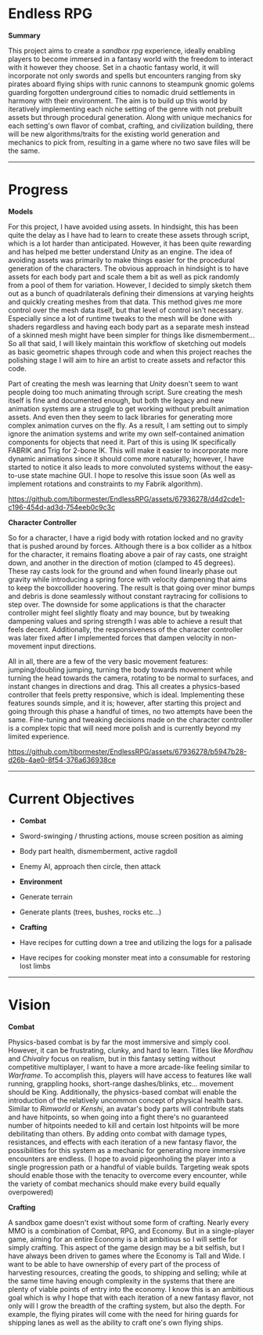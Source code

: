 Endless RPG
===========
**Summary**

This project aims to create a *sandbox rpg* experience, ideally enabling players to become immersed in a fantasy world with the freedom to interact with it however they choose. Set in a chaotic fantasy world, it will incorporate not only swords and spells but encounters ranging from sky pirates aboard flying ships with runic cannons to steampunk gnomic golems guarding forgotten underground cities to nomadic druid settlements in harmony with their environment. The aim is to build up this world by iteratively implementing each niche setting of the genre with not prebuilt assets but through procedural generation. Along with unique mechanics for each setting's own flavor of combat, crafting, and civilization building, there will be new algorithms/traits for the existing world generation and mechanics to pick from, resulting in a game where no two save files will be the same.
 
-------

Progress
=========
**Models**

For this project, I have avoided using assets. In hindsight, this has been quite the delay as I have had to learn to create these assets through script, which is a lot harder than anticipated. However, it has been quite rewarding and has helped me better understand *Unity* as an engine. The idea of avoiding assets was primarily to make things easier for the procedural generation of the characters. The obvious approach in hindsight is to have assets for each body part and scale them a bit as well as pick randomly from a pool of them for variation. However, I decided to simply sketch them out as a bunch of quadrilaterals defining their dimensions at varying heights and quickly creating meshes from that data. This method gives me more control over the mesh data itself, but that level of control isn't necessary. Especially since a lot of runtime tweaks to the mesh will be done with shaders regardless and having each body part as a separate mesh instead of a skinned mesh might have been simpler for things like dismemberment... So all that said, I will likely maintain this workflow of sketching out models as basic geometric shapes through code and when this project reaches the polishing stage I will aim to hire an artist to create assets and refactor this code.
 
 Part of creating the mesh was learning that *Unity* doesn't seem to want people doing too much animating through script. Sure creating the mesh itself is fine and documented enough, but both the legacy and new animation systems are a struggle to get working without prebuilt animation assets. And even then they seem to lack libraries for generating more complex animation curves on the fly. As a result, I am setting out to simply ignore the animation systems and write my own self-contained animation components for objects that need it. Part of this is using IK specifically FABRIK and Trig for 2-bone IK. This will make it easier to incorporate more dynamic animations since it should come more naturally; however, I have started to notice it also leads to more convoluted systems without the easy-to-use state machine GUI. I hope to resolve this issue soon (As well as implement rotations and constraints to my Fabrik algorithm).
 
https://github.com/tibormester/EndlessRPG/assets/67936278/d4d2cde1-c196-454d-ad3d-754eeb0c9c3c


  
**Character Controller**

So for a character, I have a rigid body with rotation locked and no gravity that is pushed around by forces. Although there is a box collider as a hitbox for the character, it remains floating above a pair of ray casts, one straight down, and another in the direction of motion (clamped to 45 degrees). These ray casts look for the ground and when found linearly phase out gravity while introducing a spring force with velocity dampening that aims to keep the boxcollider hoovering. The result is that going over minor bumps and debris is done seamlessly without constant raytracing for collisions to step over. The downside for some applications is that the character controller might feel slightly floaty and may bounce, but by tweaking dampening values and spring strength I was able to achieve a result that feels decent. Additionally, the responsiveness of the character controller was later fixed after I implemented forces that dampen velocity in non-movement input directions.
 
 All in all, there are a few of the very basic movement features: jumping/doubling jumping, turning the body towards movement while turning the head towards the camera, rotating to be normal to surfaces, and instant changes in directions and drag. This all creates a physics-based controller that feels pretty responsive, which is ideal. Implementing these features sounds simple, and it is; however, after starting this project and going through this phase a handful of times, no two attempts have been the same. Fine-tuning and tweaking decisions made on the character controller is a complex topic that will need more polish and is currently beyond my limited experience.

https://github.com/tibormester/EndlessRPG/assets/67936278/b5947b28-d26b-4ae0-8f54-376a636938ce



-------

Current Objectives
============
* **Combat**
* Sword-swinging / thrusting actions, mouse screen position as aiming
* Body part health, dismemberment, active ragdoll
* Enemy AI, approach then circle, then attack
  
* **Environment**
* Generate terrain
* Generate plants (trees, bushes, rocks etc...)
  
* **Crafting**
* Have recipes for cutting down a tree and utilizing the logs for a palisade
* Have recipes for cooking monster meat into a consumable for restoring lost limbs
  
-------

Vision
=======
**Combat**

Physics-based combat is by far the most immersive and simply cool. However, it can be frustrating, clunky, and hard to learn. Titles like *Mordhau* and *Chivalry* focus on realism, but in this fantasy setting without competitive multiplayer, I want to have a more arcade-like feeling similar to *Warframe*. To accomplish this, players will have access to features like wall running, grappling hooks, short-range dashes/blinks, etc... movement should be King. Additionally, the physics-based combat will enable the introduction of the relatively uncommon concept of physical health bars. Similar to *Rimworld* or *Kenshi*, an avatar's body parts will contribute stats and have hitpoints, so when going into a fight there's no guaranteed number of hitpoints needed to kill and certain lost hitpoints will be more debilitating than others. By adding onto combat with damage types, resistances, and effects with each iteration of a new fantasy flavor, the possibilities for this system as a mechanic for generating more immersive encounters are endless. (I hope to avoid pigeonholing the player into a single progression path or a handful of viable builds. Targeting weak spots should enable those with the tenacity to overcome every encounter, while the variety of combat mechanics should make every build equally overpowered)

**Crafting**

A sandbox game doesn't exist without some form of crafting. Nearly every MMO is a combination of Combat, RPG, and Economy. But in a single-player game, aiming for an entire Economy is a bit ambitious so I will settle for simply crafting. This aspect of the game design may be a bit selfish, but I have always been driven to games where the Economy is Tall and Wide. I want to be able to have ownership of every part of the process of harvesting resources, creating the goods, to shipping and selling; while at the same time having enough complexity in the systems that there are plenty of viable points of entry into the economy. I know this is an ambitious goal which is why I hope that with each iteration of a new fantasy flavor, not only will I grow the breadth of the crafting system, but also the depth. For example, the flying pirates will come with the need for hiring guards for shipping lanes as well as the ability to craft one's own flying ships.

 	
